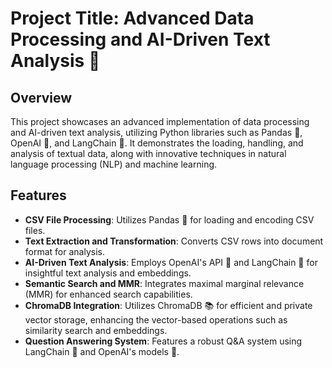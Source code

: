 # Project Title: Advanced Data Processing and AI-Driven Text Analysis 🚀

## Overview
This project showcases an advanced implementation of data processing and AI-driven text analysis, utilizing Python libraries such as Pandas 🐼, OpenAI 🤖, and LangChain 🔗. It demonstrates the loading, handling, and analysis of textual data, along with innovative techniques in natural language processing (NLP) and machine learning.

## Features
- **CSV File Processing**: Utilizes Pandas 🐼 for loading and encoding CSV files.
- **Text Extraction and Transformation**: Converts CSV rows into document format for analysis.
- **AI-Driven Text Analysis**: Employs OpenAI's API 🤖 and LangChain 🔗 for insightful text analysis and embeddings.
- **Semantic Search and MMR**: Integrates maximal marginal relevance (MMR) for enhanced search capabilities.
- **ChromaDB Integration**: Utilizes ChromaDB 📚 for efficient and private vector storage, enhancing the vector-based operations such as similarity search and embeddings.
- **Question Answering System**: Features a robust Q&A system using LangChain 🔗 and OpenAI's models 🤖.
